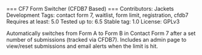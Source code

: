 === CF7 Form Switcher (CFDB7 Based) ===
Contributors: Jackets Development
Tags: contact form 7, waitlist, form limit, registration, cfdb7
Requires at least: 5.0
Tested up to: 6.5
Stable tag: 1.0
License: GPLv3

Automatically switches from Form A to Form B in Contact Form 7 after a set number of submissions (tracked via CFDB7). Includes an admin page to view/reset submissions and email alerts when the limit is hit.
